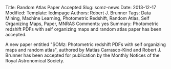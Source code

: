 Title: Random Atlas Paper Accepted
Slug: somz-news
Date: 2013-12-17
Modified: 
Template: lcdmpage
Authors: Robert J. Brunner
Tags: Data Mining, Machine Learning, Photometric Redshift, Random Atlas, Self Organizing Maps, Paper, MNRAS
Comments: yes
Summary: Photometric redshift PDFs with self organizing maps and random atlas paper has been accepted.

A new paper entitled "SOMz: Photometric redshift PDFs with self
organizing maps and random atlas", authored by Matias Carrasco-Kind and
Robert J. Brunner has been accepted for publication by the Monthly
Notices of the Royal Astronomical Society.